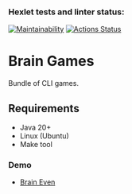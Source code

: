 ### Hexlet tests and linter status:

[![Maintainability](https://api.codeclimate.com/v1/badges/4724d576017c9ca24afd/maintainability)](https://codeclimate.com/github/fey/java-project-61/maintainability) [![Actions Status](https://github.com/fey/java-project-61/workflows/hexlet-check/badge.svg)](https://github.com/fey/java-project-61/actions)

# Brain Games

Bundle of CLI games.

## Requirements

* Java 20+
* Linux (Ubuntu)
* Make tool

### Demo

* [Brain Even](https://asciinema.org/a/KmiKZ0ZogL124tYSGly9UibeF)
